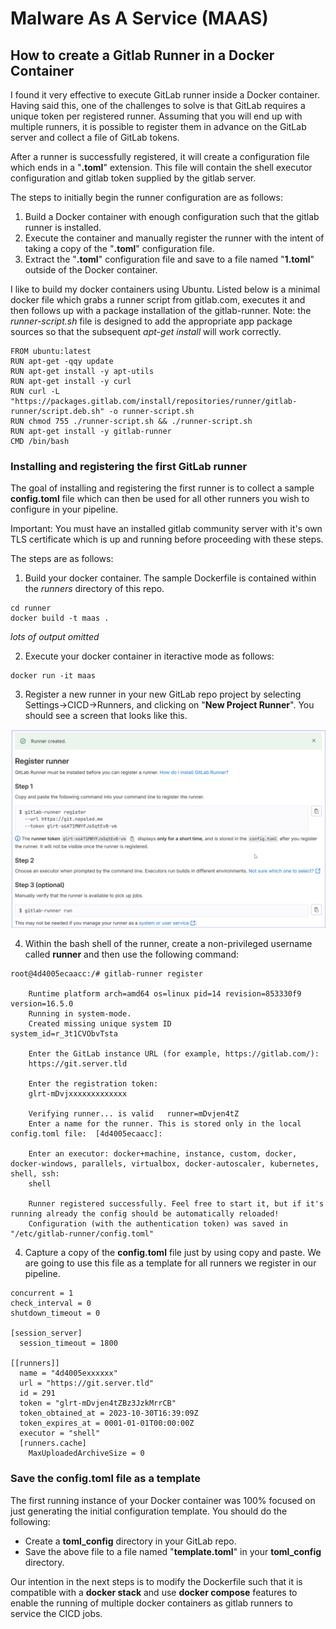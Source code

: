 # Malware As A Service (MAAS)

## How to create a Gitlab Runner in a Docker Container

I found it very effective to execute GitLab runner inside a Docker container.
Having said this, one of the challenges to solve is that GitLab requires a unique token
per registered runner. Assuming that you will end up with multiple runners, it is
possible to register them in advance on the GitLab server and collect a file
of GitLab tokens.

After a runner is successfully registered, it will create a configuration file
which ends in a "**.toml**" extension. This file will contain the shell executor
configuration and gitlab token supplied by the gitlab server.

The steps to initially begin the runner configuration are as follows:
1. Build a Docker container with enough configuration such that the gitlab runner is installed.
2. Execute the container and manually register the runner with the intent of taking a copy of the "**.toml**" configuration file.
3. Extract the "**.toml**" configuration file and save to a file named "**1.toml**" outside of the Docker container.

I like to build my docker containers using Ubuntu. Listed below is a minimal docker file which
grabs a runner script from gitlab.com, executes it and then follows up with a package
installation of the gitlab-runner. Note: the *runner-script.sh* file is designed to add the appropriate
app package sources so that the subsequent *apt-get install* will work correctly. 

```
FROM ubuntu:latest
RUN apt-get -qqy update
RUN apt-get install -y apt-utils
RUN apt-get install -y curl
RUN curl -L "https://packages.gitlab.com/install/repositories/runner/gitlab-runner/script.deb.sh" -o runner-script.sh
RUN chmod 755 ./runner-script.sh && ./runner-script.sh
RUN apt-get install -y gitlab-runner
CMD /bin/bash
```

### Installing and registering the first GitLab runner

The goal of installing and registering the first runner is to collect a sample
**config.toml** file which can then be used for all other runners you wish to
configure in your pipeline.

Important: You must have an installed gitlab community server with it's own TLS certificate which is up and running before proceeding with these steps.

The steps are as follows:

1. Build your docker container.  The sample Dockerfile is contained within the *runners* directory of this repo.

```
cd runner
docker build -t maas .
```
*lots of output omitted*

2. Execute your docker container in iteractive mode as follows:

```
docker run -it maas
```

3. Register a new runner in your new GitLab repo project by selecting Settings->CICD->Runners, and clicking on "**New Project Runner**". You should see a screen that looks like this.

![Alt text](image-2.png)

4. Within the bash shell of the runner, create a non-privileged username called **runner** and then use the following command:


```
root@4d4005ecaacc:/# gitlab-runner register

    Runtime platform arch=amd64 os=linux pid=14 revision=853330f9 version=16.5.0
    Running in system-mode.
    Created missing unique system ID                    system_id=r_3t1CVObvTsta

    Enter the GitLab instance URL (for example, https://gitlab.com/):
    https://git.server.tld

    Enter the registration token:
    glrt-mDvjxxxxxxxxxxxxx

    Verifying runner... is valid   runner=mDvjen4tZ
    Enter a name for the runner. This is stored only in the local config.toml file:  [4d4005ecaacc]:
    
    Enter an executor: docker+machine, instance, custom, docker, docker-windows, parallels, virtualbox, docker-autoscaler, kubernetes, shell, ssh: 
    shell
    
    Runner registered successfully. Feel free to start it, but if it's running already the config should be automatically reloaded!
    Configuration (with the authentication token) was saved in "/etc/gitlab-runner/config.toml"                    

```

4. Capture a copy of the **config.toml** file just by using copy and paste. We are going to use this file as a template for all runners we register in our pipeline.

```
concurrent = 1
check_interval = 0
shutdown_timeout = 0

[session_server]
  session_timeout = 1800

[[runners]]
  name = "4d4005exxxxxx"
  url = "https://git.server.tld"
  id = 291
  token = "glrt-mDvjen4tZBz3JzkMrrCB"
  token_obtained_at = 2023-10-30T16:39:09Z
  token_expires_at = 0001-01-01T00:00:00Z
  executor = "shell"
  [runners.cache]
    MaxUploadedArchiveSize = 0

```

### Save the config.toml file as a template

The first running instance of your Docker container was 100% focused on just generating the initial configuration template.  You should do the following:

* Create a **toml_config** directory in your GitLab repo.
* Save the above file to a file named "**template.toml**" in your **toml_config** directory.

Our intention in the next steps is to modify the Dockerfile such that it is compatible with a **docker stack** and use **docker compose** features to enable the running of multiple docker containers as gitlab runners to service the CICD jobs.

